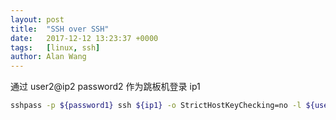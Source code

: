 ```yaml
---
layout: post
title:  "SSH over SSH"
date:   2017-12-12 13:23:37 +0000
tags:   [linux, ssh]
author: Alan Wang
---
```


通过 user2@ip2 password2 作为跳板机登录 ip1


```sh
sshpass -p ${password1} ssh ${ip1} -o StrictHostKeyChecking=no -l ${user1} -o ProxyCommand='sshpass -p ${password2} ssh ${ip2} -o StrictHostKeyChecking=no -l ${user2} -W %h:%p'"
```
